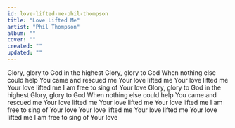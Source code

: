 ```yaml
---
id: love-lifted-me-phil-thompson
title: "Love Lifted Me"
artist: "Phil Thompson"
album: ""
cover: ""
created: ""
updated: ""
---
```


Glory, glory to God in the highest
Glory, glory to God
When nothing else could help
You came and rescued me
Your love lifted me
Your love lifted me
Your love lifted me
I am free to sing of Your love
Glory, glory to God in the highest
Glory, glory to God
When nothing else could help
You came and rescued me
Your love lifted me
Your love lifted me
Your love lifted me
I am free to sing of Your love
Your love lifted mе
Your love lifted me
Your lovе lifted me
I am free to sing of Your love